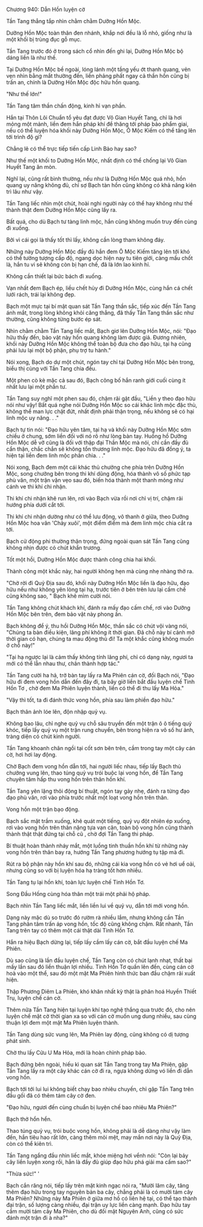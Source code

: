




Chương 940: Dẫn Hồn luyện cờ


Tần Tang thẳng tắp nhìn chằm chằm Dưỡng Hồn Mộc.

Dưỡng Hồn Mộc toàn thân đen nhánh, khắp nơi đều là lỗ nhỏ, giống như là một khối bị trùng đục gỗ mục.

Tần Tang trước đó ở trong sách cổ nhìn đến ghi lại, Dưỡng Hồn Mộc bộ dáng liền là như thế.

Tại Dưỡng Hồn Mộc bề ngoài, lóng lánh một tầng yếu ớt thanh quang, vẻn vẹn nhìn bằng mắt thường đến, liền phảng phất ngay cả thần hồn cũng bị trấn an, chính là Dưỡng Hồn Mộc độc hữu hồn quang.

"Như thế lớn!"

Tần Tang tâm thần chấn động, kinh hỉ vạn phần.

Hắn tại Thôn Lôi Chuẩn tổ yêu đạt được Vô Gian Huyết Tang, chỉ là hơi mỏng một mảnh, liền đem hắn pháp khí đề thăng tới pháp bảo phẩm giai, nếu có thể luyện hóa khối này Dưỡng Hồn Mộc, Ô Mộc Kiếm có thể tăng lên tới trình độ gì?

Chẳng lẽ có thể trực tiếp tiến cấp Linh Bảo hay sao?

Như thế một khối to Dưỡng Hồn Mộc, nhất định có thể chống lại Vô Gian Huyết Tang ăn mòn.

Nghĩ lại, cũng rất bình thường, nếu như là Dưỡng Hồn Mộc quá nhỏ, hồn quang uy năng không đủ, chỉ sợ Bạch tàn hồn cũng không có khả năng kiên trì lâu như vậy.

Tần Tang liếc nhìn một chút, hoài nghi người này có thể hay không như thế thành thật đem Dưỡng Hồn Mộc cũng lấy ra.

Bất quá, cho dù Bạch tư tàng linh mộc, hắn cũng không muốn truy đến cùng đi xuống.

Bởi vì cái gọi là thấy tốt thì lấy, không cần lòng tham không đáy.

Những này Dưỡng Hồn Mộc đầy đủ hắn đem Ô Mộc Kiếm tăng lên tới khó có thể tưởng tượng cấp độ, ngang dọc hiện nay tu tiên giới, càng mấu chốt là, hắn tu vi sẽ không còn bị hạn chế, đã là lớn lao kinh hỉ.

Không cần thiết lại bức bách đi xuống.

Vạn nhất đem Bạch ép, liều chết hủy đi Dưỡng Hồn Mộc, cùng hắn cá chết lưới rách, trái lại không đẹp.

Bạch một mực tại bí mật quan sát Tần Tang thần sắc, tiếp xúc đến Tần Tang ánh mắt, trong lòng không khỏi căng thẳng, đã thấy Tần Tang thần sắc như thường, cũng không từng bước ép sát.

Nhìn chằm chằm Tần Tang liếc mắt, Bạch giơ lên Dưỡng Hồn Mộc, nói: "Đạo hữu thấy đến, bảo vật này hồn quang không làm được giả. Đương nhiên, khối này Dưỡng Hồn Mộc không thể toàn bộ đưa cho đạo hữu, tại hạ cũng phải lưu lại một bộ phận, phụ trợ tu hành."

Nói xong, Bạch do dự một chút, ngón tay chỉ tại Dưỡng Hồn Mộc bên trong, biểu thị cùng với Tần Tang chia đều.

Một phen cò kè mặc cả sau đó, Bạch công bố hắn ranh giới cuối cùng ít nhất lưu lại một phần tư.

Tần Tang suy nghĩ một phen sau đó, chậm rãi gật đầu, "Liền y theo đạo hữu nói như vậy! Bất quá nghe nói Dưỡng Hồn Mộc so cái khác linh mộc đặc thù, không thể man lực chặt đứt, nhất định phải thận trọng, nếu không sẽ có hại linh mộc uy năng. . ."

Bạch tự tin nói: "Đạo hữu yên tâm, tại hạ và khối này Dưỡng Hồn Mộc sớm chiều ở chung, sớm liền đối với nó rõ như lòng bàn tay. Huống hồ Dưỡng Hồn Mộc dễ vỡ cũng là đối với thập đại Thần Mộc mà nói, chỉ cần đầy đủ cẩn thận, chắc chắn sẽ không tổn thương linh mộc. Đạo hữu đã đồng ý, ta hiện tại liền đem linh mộc phân chia. . ."

Nói xong, Bạch đem một cái khác thủ chưởng che phía trên Dưỡng Hồn Mộc, song chưởng bên trong thi khí dũng động, hóa thành vô số phức tạp phù văn, một trận vặn vẹo sau đó, biến hóa thành một thanh mỏng như cánh ve thi khí chi nhận.

Thi khí chi nhận khẽ run lên, rơi vào Bạch vừa rồi nơi chỉ vị trí, chậm rãi hướng phía dưới cắt tới.

Thi khí chi nhận dường như có thể lưu động, vô thanh ở giữa, theo Dưỡng Hồn Mộc hoa văn 'Chảy xuôi', một điểm điểm mà đem linh mộc chia cắt ra tới.

Bạch cử động phi thường thận trọng, đứng ngoài quan sát Tần Tang cũng không nhịn được có chút khẩn trương.

Tốt một hồi, Dưỡng Hồn Mộc được thành công chia hai khối.

Thành công một khắc này, hai người không hẹn mà cùng nhẹ nhàng thở ra.

"Chờ rời đi Quỷ Địa sau đó, khối này Dưỡng Hồn Mộc liền là đạo hữu, đạo hữu nếu như không yên lòng tại hạ, trước tiên ở bên trên lưu lại cấm chế cũng không sao, " Bạch khẽ mỉm cười nói.

Tần Tang không chút khách khí, đánh ra mấy đạo cấm chế, rơi vào Dưỡng Hồn Mộc bên trên, đem bảo vật này phong ấn.

Bạch không để ý, thu hồi Dưỡng Hồn Mộc, thần sắc có chút vội vàng nói, "Chúng ta bàn điều kiện, lãng phí không ít thời gian. Đã chỗ này bí cảnh mở thời gian có hạn, chúng ta mau động thủ đi! Ta một khắc cũng không muốn ở chỗ này!"

"Tại hạ ngược lại là cảm thấy không tính lãng phí, chỉ có dạng này, ngươi ta mới có thể lẫn nhau thư, chân thành hợp tác."

Tần Tang cười ha hả, trở bàn tay lấy ra Ma Phiên cán cờ, đối Bạch nói, "Đạo hữu đi đem vong hồn dẫn đến đây đi, ta bây giờ liền bắt đầu luyện chế Tinh Hồn Tơ , chờ đem Ma Phiên luyện thành, liền có thể đi thu lấy Ma Hỏa."

"Vậy thì tốt, ta đi đánh thức vong hồn, phía sau làm phiền đạo hữu."

Bạch thân ảnh lóe lên, độn nhập quỷ vụ.

Không bao lâu, chỉ nghe quỷ vụ chỗ sâu truyền đến một trận ô ô tiếng quỷ khóc, tiếp lấy quỷ vụ một trận rung chuyển, bên trong hiện ra vô số hư ảnh, tràng diện có chút kinh người.

Tần Tang khoanh chân ngồi tại cốt sơn bên trên, cầm trong tay một cây cán cờ, hơi hơi lay động.

Chờ Bạch đem vong hồn dẫn tới, hai người liếc nhau, tiếp lấy Bạch thủ chưởng vung lên, thao túng quỷ vụ trói buộc lại vong hồn, để Tần Tang chuyên tâm hấp thu vong hồn trên thân hồn khí.

Tần Tang yên lặng thôi động bí thuật, ngón tay gảy nhẹ, đánh ra từng đạo đạo phù văn, rơi vào phía trước nhất một loạt vong hồn trên thân.

Vong hồn một trận bạo động.

Bạch sắc mặt trầm xuống, khẽ quát một tiếng, quỷ vụ đột nhiên ép xuống, rơi vào vong hồn trên thân nặng tựa vạn cân, toàn bộ vong hồn cũng thành thành thật thật đứng tại chỗ cũ , chờ đợi Tần Tang thi pháp.

Bí thuật hoàn thành nháy mắt, một luồng tinh thuần hồn khí từ những này vong hồn trên thân bay ra, hướng Tần Tang phương hướng tụ tập mà đi.

Rút ra bộ phận này hồn khí sau đó, những cái kia vong hồn có vẻ hơi uể oải, nhưng cũng so với bị luyện hóa hạ tràng tốt hơn nhiều.

Tần Tang tụ lại hồn khí, toàn lực luyện chế Tinh Hồn Tơ.

Song Đầu Hống cùng hóa thân một trái một phải hộ pháp.

Bạch nhìn Tần Tang liếc mắt, liền liền lui về quỷ vụ, dẫn tới mới vong hồn.

Dạng này mặc dù so trước đó rườm rà nhiều lắm, nhưng không cần Tần Tang phân tâm trấn áp vong hồn, tốc độ cũng không chậm. Rất nhanh, Tần Tang trên tay có thêm một cái thật dài Tinh Hồn Tơ.

Hắn ra hiệu Bạch dừng lại, tiếp lấy cầm lấy cán cờ, bắt đầu luyện chế Ma Phiên.

Dù sao cũng là lần đầu luyện chế, Tần Tang còn có chút lạnh nhạt, thất bại mấy lần sau đó liền thuận lợi nhiều. Tinh Hồn Tơ quấn lên đến, cùng cán cờ hoà vào một thể, sau đó một mặt Ma Phiên hình thức ban đầu chậm rãi xuất hiện.

Thập Phương Diêm La Phiên, khó khăn nhất kỳ thật là phân hoá Huyền Thiết Trụ, luyện chế cán cờ.

Thêm nữa Tần Tang hiện tại luyện khí tạo nghệ thắng qua trước đó, cho nên luyện chế mặt cờ thời gian xa so với cán cờ muốn ung dung nhiều, sau cùng thuận lợi đem một mặt Ma Phiên luyện thành.

Tần Tang dùng sức vung lên, Ma Phiên lay động, cũng không có dị tượng phát sinh.

Chờ thu lấy Cửu U Ma Hỏa, mới là hoàn chỉnh pháp bảo.

Bạch đứng bên ngoài, hiếu kì quan sát Tần Tang trong tay Ma Phiên, gặp Tần Tang lấy ra một cây khác cán cờ đi ra, ngựa không dừng vó liền đi dẫn vong hồn.

Bạch tới tới lui lui không biết chạy bao nhiêu chuyến, chỉ gặp Tần Tang trên đầu gối đã có thêm tám cây cờ đen.

"Đạo hữu, ngươi đến cùng chuẩn bị luyện chế bao nhiêu Ma Phiên?"

Bạch thở hổn hển.

Thao túng quỷ vụ, trói buộc vong hồn, không phải là dễ dàng như vậy làm đến, hắn tiêu hao rất lớn, càng thêm mỏi mệt, may mắn nơi này là Quỷ Địa, còn có thể kiên trì.

Tần Tang ngẩng đầu nhìn liếc mắt, khóe miệng hơi vểnh nói: "Còn lại bảy cây liền luyện xong rồi, hẳn là đầy đủ giúp đạo hữu phá giải ma cấm sao?"

"Thừa sức!" '

Bạch cắn răng nói, tiếp lấy trên mặt kinh ngạc nói ra, "Mười lăm cây, tăng thêm đạo hữu trong tay nguyên bản ba cây, chẳng phải là có mười tám cây Ma Phiên? Những này Ma Phiên ở giữa mơ hồ có liên hệ tại, có thể tạo thành đại trận, số lượng càng nhiều, đại trận uy lực liền càng mạnh. Đạo hữu tay cầm mười tám cây Ma Phiên, cho dù đối mặt Nguyên Anh, cũng có sức đánh một trận đi à nha?"




